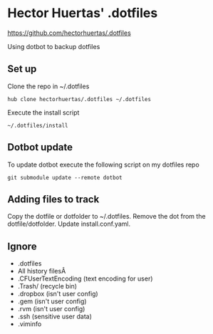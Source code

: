 # Hector Huertas' .dotfiles
https://github.com/hectorhuertas/.dotfiles

Using dotbot to backup dotfiles

## Set up

Clone the repo in ~/.dotfiles

    hub clone hectorhuertas/.dotfiles ~/.dotfiles

Execute the install script

    ~/.dotfiles/install

## Dotbot update

To update dotbot execute the following script on my dotfiles repo

    git submodule update --remote dotbot

## Adding files to track
Copy the dotfile or dotfolder to ~/.dotfiles. Remove the dot from the
dotfile/dotfolder. Update install.conf.yaml.

## Ignore
* .dotfiles
* All history filesÂ
* .CFUserTextEncoding (text encoding for user)
* .Trash/ (recycle bin)
* .dropbox (isn't user config)
* .gem (isn't user config)
* .rvm (isn't user config)
* .ssh (sensitive user data)
* .viminfo
